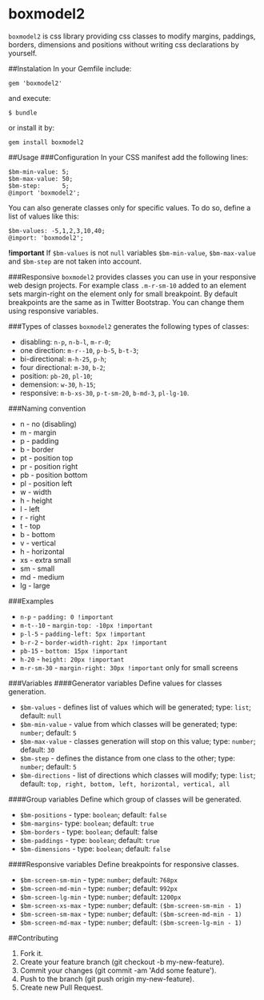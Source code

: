 # boxmodel2
`boxmodel2` is css library providing css classes to modify margins, paddings, borders, dimensions and positions without writing css declarations by yourself.

##Instalation
In your Gemfile include:

    gem 'boxmodel2'
 and execute:

    $ bundle
  or install it by:
  
    gem install boxmodel2
    
##Usage
###Configuration
In your CSS manifest add the following lines:

    $bm-min-value: 5;
    $bm-max-value: 50;
    $bm-step:      5;
    @import 'boxmodel2';
    
You can also generate classes only for specific values. To do so, define a list of values like this:

    $bm-values: -5,1,2,3,10,40;
    @import: 'boxmodel2';
    
**!important** If `$bm-values` is not `null` variables `$bm-min-value`,  `$bm-max-value` and `$bm-step` are not taken into account.

###Responsive
`boxmodel2` provides classes you can use in your responsive web design projects. For example class `.m-r-sm-10` added to an element sets margin-right on the element only for small breakpoint.
By default breakpoints are the same as in Twitter Bootstrap. You can change them using responsive variables.

###Types of classes
`boxmodel2` generates the following types of classes:

- disabling: `n-p`, `n-b-l`, `m-r-0`;
- one direction: `m-r--10`, `p-b-5`, `b-t-3`;
- bi-directional: `m-h-25`, `p-h`;
- four directional: `m-30`, `b-2`;
- position: `pb-20`, `pl-10`;
- demension: `w-30`, `h-15`;
- responsive: `m-b-xs-30`, `p-t-sm-20`, `b-md-3`, `pl-lg-10`.

###Naming convention
- n - no (disabling)
- m - margin
- p - padding
- b - border
- pt - position top
- pr - position right
- pb - position bottom
- pl - position left
- w - width
- h - height
- l - left
- r - right
- t - top
- b - bottom
- v - vertical
- h - horizontal
- xs - extra small
- sm - small
- md - medium
- lg - large

###Examples
- `n-p` - `padding: 0 !important`
- `m-t--10` - `margin-top: -10px !important`
- `p-l-5` - `padding-left: 5px !important`
- `b-r-2` - `border-width-right: 2px !important`
- `pb-15` - `bottom: 15px !important`
- `h-20` - `height: 20px !important`
- `m-r-sm-30` - `margin-right: 30px !important` only for small screens 

###Variables
####Generator variables
Define values for classes generation.

 - `$bm-values` - defines list of values which will be generated; type: `list`; default: `null`
 - `$bm-min-value` - value from which classes will be generated; type: `number`; default: `5`
 - `$bm-max-value` - classes generation will stop on this value; type: `number`; default: `30`
 - `$bm-step` - defines the distance from one class to the other; type: `number`; default: `5`
 - `$bm-directions` - list of directions which classes will modify; type: `list`; default: `top, right, bottom, left, horizontal, vertical, all`

####Group variables
Define which group of classes will be generated.

 - `$bm-positions` - type: `boolean`; default: `false`
 - `$bm-margins`- type: `boolean`; default: `true`
 - `$bm-borders` - type: `boolean`; default: false
 - `$bm-paddings` - type: `boolean`; default: `true`
 - `$bm-dimensions` - type: `boolean`; default: `false`

####Responsive variables
Define breakpoints for responsive classes.

 - `$bm-screen-sm-min` - type: `number`; default: `768px`
 - `$bm-screen-md-min` - type: `number`; default: `992px`
 - `$bm-screen-lg-min` - type: `number`; default: `1200px`
 - `$bm-screen-xs-max` - type: `number`; default: `($bm-screen-sm-min - 1)`
 - `$bm-screen-sm-max` - type: `number`; default: `($bm-screen-md-min - 1)`
 - `$bm-screen-md-max` - type: `number`; default: `($bm-screen-lg-min - 1)`

##Contributing

 1. Fork it.
 2. Create your feature branch (git checkout -b my-new-feature).
 3. Commit your changes (git commit -am 'Add some feature').
 4. Push to the branch (git push origin my-new-feature).
 5. Create new Pull Request.